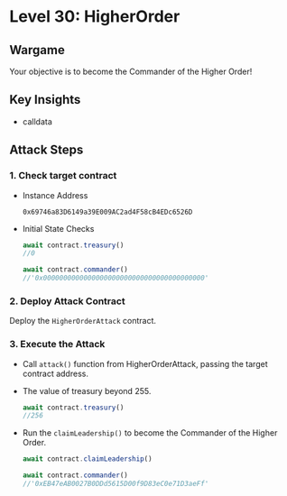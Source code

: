# Level 30: HigherOrder

## Wargame
Your objective is to become the Commander of the Higher Order! 

## Key Insights
- calldata

## Attack Steps

### 1. Check target contract
- Instance Address
    ```
    0x69746a83D6149a39E009AC2ad4F58cB4EDc6526D
    ```

- Initial State Checks
    ```javascript
    await contract.treasury()
    //0

    await contract.commander()
    //'0x0000000000000000000000000000000000000000'
    ```

### 2. Deploy Attack Contract
Deploy the `HigherOrderAttack` contract.

### 3. Execute the Attack
- Call `attack()` function from HigherOrderAttack, passing the target contract address.

- The value of treasury beyond 255.
    ```javascript
    await contract.treasury()
    //256
    ```

- Run the `claimLeadership()` to become the Commander of the Higher Order.
    ```javascript
    await contract.claimLeadership()

    await contract.commander()
    //'0xEB47eAB0027B0DDd5615D00f9D83eC0e71D3aeFf'
    ```